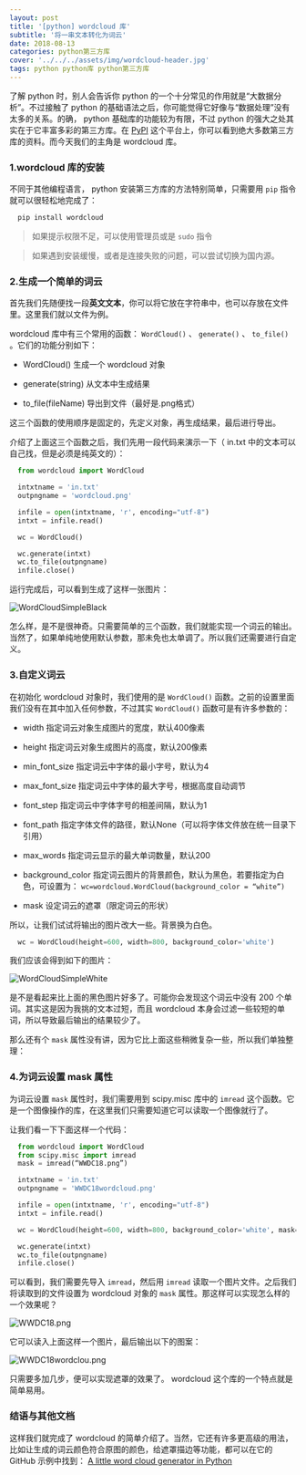```yaml
---
layout: post
title: '[python] wordcloud 库'
subtitle: '将一串文本转化为词云'
date: 2018-08-13
categories: python第三方库
cover: '../../../assets/img/wordcloud-header.jpg'
tags: python python库 python第三方库
---
```


了解 python 时，别人会告诉你 python 的一个十分常见的作用就是“大数据分析”。不过接触了 python 的基础语法之后，你可能觉得它好像与“数据处理”没有太多的关系。的确， python 基础库的功能较为有限，不过 python 的强大之处其实在于它丰富多彩的第三方库。在 [PyPI](https://pypi.org) 这个平台上，你可以看到绝大多数第三方库的资料。而今天我们的主角是 wordcloud 库。

### 1.wordcloud 库的安装

不同于其他编程语言， python 安装第三方库的方法特别简单，只需要用 `pip` 指令就可以很轻松地完成了：

```python
  pip install wordcloud
```

>如果提示权限不足，可以使用管理员或是 `sudo` 指令

>如果遇到安装缓慢，或者是连接失败的问题，可以尝试切换为国内源。

### 2.生成一个简单的词云

首先我们先随便找一段**英文文本**，你可以将它放在字符串中，也可以存放在文件里。这里我们就以文件为例。

wordcloud 库中有三个常用的函数： `WordCloud()` 、 `generate()` 、 `to_file()` 。它们的功能分别如下：

* WordCloud() 生成一个 wordcloud 对象

* generate(string) 从文本中生成结果

* to_file(fileName) 导出到文件（最好是.png格式）

这三个函数的使用顺序是固定的，先定义对象，再生成结果，最后进行导出。

介绍了上面这三个函数之后，我们先用一段代码来演示一下（ in.txt 中的文本可以自己找，但是必须是纯英文的）：

```python
  from wordcloud import WordCloud

  intxtname = 'in.txt'
  outpngname = 'wordcloud.png'

  infile = open(intxtname, 'r', encoding="utf-8")
  intxt = infile.read()

  wc = WordCloud()

  wc.generate(intxt)
  wc.to_file(outpngname)
  infile.close()
```

运行完成后，可以看到生成了这样一张图片：

![WordCloudSimpleBlack](../../../assets/screenshot/wordcloud-1.png)

怎么样，是不是很神奇。只需要简单的三个函数，我们就能实现一个词云的输出。当然了，如果单纯地使用默认参数，那未免也太单调了。所以我们还需要进行自定义。

### 3.自定义词云

在初始化 wordcloud 对象时，我们使用的是 `WordCloud()` 函数。之前的设置里面我们没有在其中加入任何参数，不过其实 `WordCloud()` 函数可是有许多参数的：

* width
指定词云对象生成图片的宽度，默认400像素

* height
指定词云对象生成图片的高度，默认200像素

* min_font_size
指定词云中字体的最小字号，默认为4

* max_font_size
指定词云中字体的最大字号，根据高度自动调节

* font_step
指定词云中字体字号的相差间隔，默认为1

* font_path
指定字体文件的路径，默认None（可以将字体文件放在统一目录下引用）

* max_words
指定词云显示的最大单词数量，默认200

* background_color
指定词云图片的背景颜色，默认为黑色，若要指定为白色，可设置为：
`wc=wordcloud.WordCloud(background_color = “white”)`

* mask
设定词云的遮罩（限定词云的形状）

所以，让我们试试将输出的图片改大一些。背景换为白色。

```python
  wc = WordCloud(height=600, width=800, background_color='white')
```

我们应该会得到如下的图片：

![WordCloudSimpleWhite](../../../assets/screenshot/wordcloud-2.png)

是不是看起来比上面的黑色图片好多了。可能你会发现这个词云中没有 200 个单词。其实这是因为我挑的文本过短，而且 wordcloud 本身会过滤一些较短的单词，所以导致最后输出的结果较少了。

那么还有个 `mask` 属性没有讲，因为它比上面这些稍微复杂一些，所以我们单独整理：

### 4.为词云设置 mask 属性

为词云设置 `mask` 属性时，我们需要用到 scipy.misc 库中的 `imread` 这个函数。它是一个图像操作的库，在这里我们只需要知道它可以读取一个图像就行了。

让我们看一下下面这样一个代码：

```python
  from wordcloud import WordCloud
  from scipy.misc import imread
  mask = imread(“WWDC18.png”)

  intxtname = 'in.txt'
  outpngname = 'WWDC18wordcloud.png'

  infile = open(intxtname, 'r', encoding="utf-8")
  intxt = infile.read()

  wc = WordCloud(height=600, width=800, background_color='white', mask=mask)

  wc.generate(intxt)
  wc.to_file(outpngname)
  infile.close()
```

可以看到，我们需要先导入 `imread`，然后用 `imread` 读取一个图片文件。之后我们将读取到的文件设置为 wordcloud 对象的 `mask` 属性。那这样可以实现怎么样的一个效果呢？

![WWDC18.png](../../../assets/screenshot/wordcloud-3.png)

它可以读入上面这样一个图片，最后输出以下的图案：

![WWDC18wordclou.png](../../../assets/screenshot/wordcloud-4.png)

只需要多加几步，便可以实现遮罩的效果了。 wordcloud 这个库的一个特点就是简单易用。

### 结语与其他文档

这样我们就完成了 wordcloud 的简单介绍了。当然，它还有许多更高级的用法，比如让生成的词云颜色符合原图的颜色，给遮罩描边等功能，都可以在它的 GitHub 示例中找到： [A little word cloud generator in Python](https://github.com/amueller/word_cloud)
